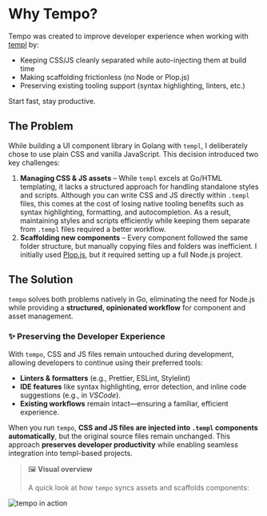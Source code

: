 # Why Tempo?

Tempo was created to improve developer experience when working with [templ](https://templ.guide) by:

- Keeping CSS/JS cleanly separated while auto-injecting them at build time
- Making scaffolding frictionless (no Node or Plop.js)
- Preserving existing tooling support (syntax highlighting, linters, etc.)

Start fast, stay productive.

## The Problem

While building a UI component library in Golang with `templ`, I deliberately chose to use plain CSS and vanilla JavaScript. This decision introduced two key challenges:

1. **Managing CSS & JS assets** – While `templ` excels at Go/HTML templating, it lacks a structured approach for handling standalone styles and scripts. Although you can write CSS and JS directly within `.templ` files, this comes at the cost of losing native tooling benefits such as syntax highlighting, formatting, and autocompletion. As a result, maintaining styles and scripts efficiently while keeping them separate from `.templ` files required a better workflow.
2. **Scaffolding new components** – Every component followed the same folder structure, but manually copying files and folders was inefficient. I initially used [Plop.js](https://plopjs.com/), but it required setting up a full Node.js project.

## The Solution

`tempo` solves both problems natively in Go, eliminating the need for Node.js while providing a **structured, opinionated workflow** for component and asset management.

### ✨ Preserving the Developer Experience

With `tempo`, CSS and JS files remain untouched during development, allowing developers to continue using their preferred tools:

- **Linters & formatters** (e.g., Prettier, ESLint, Stylelint)
- **IDE features** like syntax highlighting, error detection, and inline code suggestions (e.g., in _VSCode_).
- **Existing workflows** remain intact—ensuring a familiar, efficient experience.

When you run `tempo`, **CSS and JS files are injected into `.templ` components automatically**, but the original source files remain unchanged. This approach **preserves developer productivity** while enabling seamless integration into templ-based projects.

> 🖼️ **Visual overview**
>
> A quick look at how `tempo` syncs assets and scaffolds components:

![tempo in action](/statics/demo.gif)